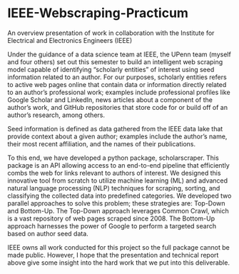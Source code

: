 # IEEE-Webscraping-Practicum
An overview presentation of work in collaboration with the Institute for Electrical and Electronics Engineers (IEEE) 

Under the guidance of a data science team at IEEE, the UPenn team (myself and four others) set out this semester to build an intelligent web scraping model capable of identifying “scholarly entities” of interest using seed information related to an author. For our purposes, scholarly entities refers to active web pages online that contain data or information directly related to an author’s professional work; examples include professional profiles like Google Scholar and LinkedIn, news articles about a component of the author’s work, and GitHub repositories that store code for or build off of an author’s research, among others.

Seed information is defined as data gathered from the IEEE data lake that provide context about a given author; examples include the author’s name, their most recent affiliation, and the names of their publications.

To this end, we have developed a python package, scholarscraper. This package is an API allowing access to an end-to-end pipeline that efficiently combs the web for links relevant to authors of interest. We designed this innovative tool from scratch to utilize machine learning (ML) and advanced natural language processing (NLP) techniques for scraping, sorting, and classifying the collected data into predefined categories. We developed two parallel approaches to solve this problem; these strategies are: Top-Down and Bottom-Up. The Top-Down approach leverages Common Crawl, which is a vast repository of web pages scraped since 2008. The Bottom-Up approach harnesses the power of Google to perform a targeted search based on author seed data.

IEEE owns all work conducted for this project so the full package cannot be made public. However, I hope that the presentation and technical report above give some insight into the hard work that we put into this deliverable.
